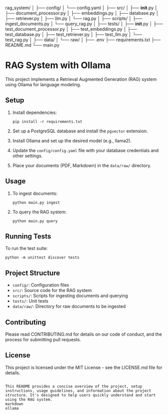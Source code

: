 rag_system/
│
├── config/
│   └── config.yaml
│
├── src/
│   ├── __init__.py
│   ├── document_processor.py
│   ├── embeddings.py
│   ├── database.py
│   ├── retriever.py
│   ├── llm.py
│   └── rag.py
│
├── scripts/
│   ├── ingest_documents.py
│   └── query_rag.py
│
├── tests/
│   ├── __init__.py
│   ├── test_document_processor.py
│   ├── test_embeddings.py
│   ├── test_database.py
│   ├── test_retriever.py
│   ├── test_llm.py
│   └── test_rag.py
│
├── data/
│   └── raw/
│
├── .env
├── requirements.txt
├── README.md
└── main.py


# RAG System with Ollama

This project implements a Retrieval Augmented Generation (RAG) system using Ollama for language modeling.

## Setup

1. Install dependencies:
   ```
   pip install -r requirements.txt
   ```

2. Set up a PostgreSQL database and install the `pgvector` extension.

3. Install Ollama and set up the desired model (e.g., llama2).

4. Update the `config/config.yaml` file with your database credentials and other settings.

5. Place your documents (PDF, Markdown) in the `data/raw/` directory.

## Usage

1. To ingest documents:
   ```
   python main.py ingest
   ```

2. To query the RAG system:
   ```
   python main.py query
   ```

## Running Tests

To run the test suite:

```
python -m unittest discover tests
```

## Project Structure

- `config/`: Configuration files
- `src/`: Source code for the RAG system
- `scripts/`: Scripts for ingesting documents and querying
- `tests/`: Unit tests
- `data/raw/`: Directory for raw documents to be ingested

## Contributing

Please read CONTRIBUTING.md for details on our code of conduct, and the process for submitting pull requests.

## License

This project is licensed under the MIT License - see the LICENSE.md file for details.
```

This README provides a concise overview of the project, setup instructions, usage guidelines, and information about the project structure. It's designed to help users quickly understand and start using the RAG system.
markdown
ollama
